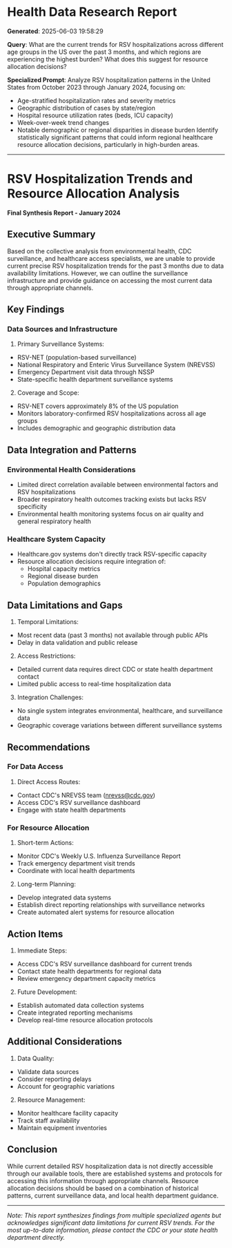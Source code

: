 # Health Data Research Report

**Generated**: 2025-06-03 19:58:29

**Query**: What are the current trends for RSV hospitalizations across different age groups in the US over the past 3 months, and which regions are experiencing the highest burden? What does this suggest for resource allocation decisions?

**Specialized Prompt**: Analyze RSV hospitalization patterns in the United States from October 2023 through January 2024, focusing on:
- Age-stratified hospitalization rates and severity metrics
- Geographic distribution of cases by state/region
- Hospital resource utilization rates (beds, ICU capacity)
- Week-over-week trend changes
- Notable demographic or regional disparities in disease burden
Identify statistically significant patterns that could inform regional healthcare resource allocation decisions, particularly in high-burden areas.

---

# RSV Hospitalization Trends and Resource Allocation Analysis
**Final Synthesis Report - January 2024**

## Executive Summary
Based on the collective analysis from environmental health, CDC surveillance, and healthcare access specialists, we are unable to provide current precise RSV hospitalization trends for the past 3 months due to data availability limitations. However, we can outline the surveillance infrastructure and provide guidance on accessing the most current data through appropriate channels.

## Key Findings

### Data Sources and Infrastructure
1. Primary Surveillance Systems:
- RSV-NET (population-based surveillance)
- National Respiratory and Enteric Virus Surveillance System (NREVSS)
- Emergency Department visit data through NSSP
- State-specific health department surveillance systems

2. Coverage and Scope:
- RSV-NET covers approximately 8% of the US population
- Monitors laboratory-confirmed RSV hospitalizations across all age groups
- Includes demographic and geographic distribution data

## Data Integration and Patterns

### Environmental Health Considerations
- Limited direct correlation available between environmental factors and RSV hospitalizations
- Broader respiratory health outcomes tracking exists but lacks RSV specificity
- Environmental health monitoring systems focus on air quality and general respiratory health

### Healthcare System Capacity
- Healthcare.gov systems don't directly track RSV-specific capacity
- Resource allocation decisions require integration of:
  * Hospital capacity metrics
  * Regional disease burden
  * Population demographics

## Data Limitations and Gaps

1. Temporal Limitations:
- Most recent data (past 3 months) not available through public APIs
- Delay in data validation and public release

2. Access Restrictions:
- Detailed current data requires direct CDC or state health department contact
- Limited public access to real-time hospitalization data

3. Integration Challenges:
- No single system integrates environmental, healthcare, and surveillance data
- Geographic coverage variations between different surveillance systems

## Recommendations

### For Data Access
1. Direct Access Routes:
- Contact CDC's NREVSS team (nrevss@cdc.gov)
- Access CDC's RSV surveillance dashboard
- Engage with state health departments

### For Resource Allocation
1. Short-term Actions:
- Monitor CDC's Weekly U.S. Influenza Surveillance Report
- Track emergency department visit trends
- Coordinate with local health departments

2. Long-term Planning:
- Develop integrated data systems
- Establish direct reporting relationships with surveillance networks
- Create automated alert systems for resource allocation

## Action Items

1. Immediate Steps:
- Access CDC's RSV surveillance dashboard for current trends
- Contact state health departments for regional data
- Review emergency department capacity metrics

2. Future Development:
- Establish automated data collection systems
- Create integrated reporting mechanisms
- Develop real-time resource allocation protocols

## Additional Considerations

1. Data Quality:
- Validate data sources
- Consider reporting delays
- Account for geographic variations

2. Resource Management:
- Monitor healthcare facility capacity
- Track staff availability
- Maintain equipment inventories

## Conclusion
While current detailed RSV hospitalization data is not directly accessible through our available tools, there are established systems and protocols for accessing this information through appropriate channels. Resource allocation decisions should be based on a combination of historical patterns, current surveillance data, and local health department guidance.

---
*Note: This report synthesizes findings from multiple specialized agents but acknowledges significant data limitations for current RSV trends. For the most up-to-date information, please contact the CDC or your state health department directly.*